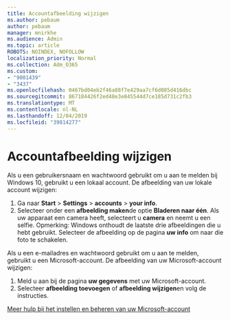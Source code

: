 ```yaml
---
title: Accountafbeelding wijzigen
ms.author: pebaum
author: pebaum
manager: mnirkhe
ms.audience: Admin
ms.topic: article
ROBOTS: NOINDEX, NOFOLLOW
localization_priority: Normal
ms.collection: Adm_O365
ms.custom:
- "9001439"
- "3437"
ms.openlocfilehash: 0467bd04eb2f46a88f7e429aa7cf6d085d416dbc
ms.sourcegitcommit: 867184426f2ed48e3e845544d7ce185d731c2fb3
ms.translationtype: MT
ms.contentlocale: nl-NL
ms.lasthandoff: 12/04/2019
ms.locfileid: "39814277"
---
```

# <a name="change-account-picture"></a>Accountafbeelding wijzigen

Als u een gebruikersnaam en wachtwoord gebruikt om u aan te melden bij Windows 10, gebruikt u een lokaal account. De afbeelding van uw lokale account wijzigen:

1. Ga naar **Start** > **Settings** > **accounts** > **your info**.
2. Selecteer onder een **afbeelding maken**de optie **Bladeren naar één**. Als uw apparaat een camera heeft, selecteert u **camera** en neemt u een selfie. 
    Opmerking: Windows onthoudt de laatste drie afbeeldingen die u hebt gebruikt. Selecteer de afbeelding op de pagina **uw info** om naar die foto te schakelen.

Als u een e-mailadres en wachtwoord gebruikt om u aan te melden, gebruikt u een Microsoft-account. De afbeelding van uw Microsoft-account wijzigen:

1. Meld u aan bij de pagina **uw gegevens** met uw Microsoft-account.
2. Selecteer **afbeelding toevoegen** of **afbeelding wijzigen**en volg de instructies.

[Meer hulp bij het instellen en beheren van uw Microsoft-account](https://support.microsoft.com/products/microsoft-account?category=manage-account)